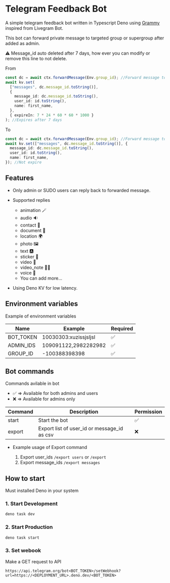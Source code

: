 # Telegram Feedback Bot

A simple telegram feedback bot written in Typescript Deno using [Grammy](https://github.com/grammyjs/grammY) inspired from Livegram Bot.

This bot can forward private message to targeted group or supergroup after added as admin.

⚠️ Message_id auto deleted after 7 days, how ever you can modify or remove this line to not delete.

From

```ts
const dc = await ctx.forwardMessage(Env.group_id); //Forward message to SUDO group or supergroup.
await kv.set(
  ["messages", dc.message_id.toString()],
  {
    message_id: dc.message_id.toString(),
    user_id: id.toString(),
    name: first_name,
  },
  { expireIn: 7 * 24 * 60 * 60 * 1000 }
); //Expires after 7 days
```

To

```ts
const dc = await ctx.forwardMessage(Env.group_id); //Forward message to SUDO group or supergroup.
await kv.set(["messages", dc.message_id.toString()], {
  message_id: dc.message_id.toString(),
  user_id: id.toString(),
  name: first_name,
}); //Not expire
```

## Features

- Only admin or SUDO users can reply back to forwarded message.
- Supported replies

  - animation 🪄
  - audio 🔉
  - contact 🤳
  - document 📄
  - location 🌍
  - photo 🖼️
  - text 🅰️
  - sticker 🎨
  - video 🎥
  - video_note 🎥📝
  - voice 🎤
  - You can add more...

- Using Deno KV for low latency.

## Environment variables

Example of environment variables

| Name      | Example               | Required |
| --------- | --------------------- | -------- |
| BOT_TOKEN | 10030303:xuzissjsljsl | ✅       |
| ADMIN_IDS | 109091122,2982282982  | ✅       |
| GROUP_ID  | -100388398398         | ✅       |

## Bot commands

Commands avilable in bot

- ✅ => Available for both admins and users
- ❌ => Available for admins only

| Command | Description                                 | Permission |
| ------- | ------------------------------------------- | ---------- |
| start   | Start the bot                               | ✅         |
| export  | Export list of user_id or message_id as csv | ❌         |

- Example usage of Export command

  1.  Export user_ids `/export users` or `/export`
  2.  Export message_ids `/export messages`

## How to start

Must installed Deno in your system

### 1. Start Development

```bash
deno task dev
```

### 2. Start Production

```bash
deno task start
```

### 3. Set webook

Make a GET request to API

```
https://api.telegram.org/bot<BOT_TOKEN>/setWebhook?url=https://<DEPLOYMENT_URL>.deno.dev/<BOT_TOKEN>
```
